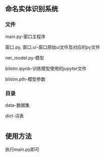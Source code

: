 ## 命名实体识别系统
### 文件
main.py-窗口主程序

窗口.py, 窗口.ui-窗口原始ui文件及对应的py文件

ner_model.py-模型

bilstm.ipynb-训练模型使用的jupyter文件

bilstm.pth-模型参数

### 目录
data-数据集

dict-词表

#

## 使用方法
执行main.py即可